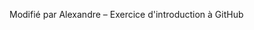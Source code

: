<!-- Free game to download, currently in early alpha. Solo dev, first time making games have the ability to do update checks and to (maybe) update automatically.
Heavy inspiration from Stef's Spaceflight Simluator.

Download is NOT here!
If there is more than the version & readme, then the game automatically updates. -->

Modifié par Alexandre – Exercice d'introduction à GitHub